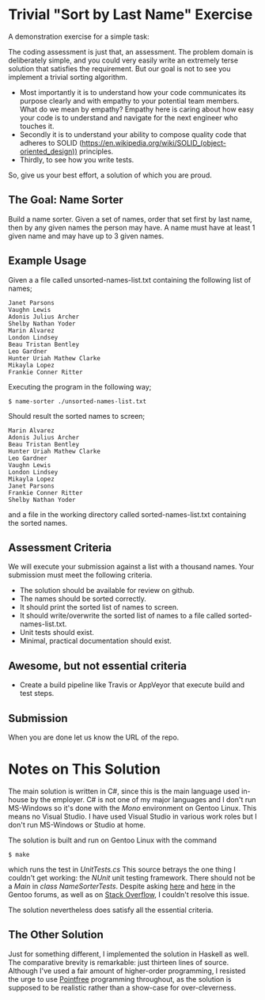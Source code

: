 Trivial "Sort by Last Name" Exercise
====================================

A demonstration exercise for a simple task:

The coding assessment is just that, an assessment. The problem domain is deliberately simple, and you could very easily
write an extremely terse solution that satisfies the requirement. But our goal is not to see you implement a trivial sorting algorithm.

*  Most importantly it is to understand how your code communicates its purpose clearly and with empathy to your
potential team members. What do we mean by empathy? Empathy here is caring about how easy your code is to understand
and navigate for the next engineer who touches it.
*  Secondly it is to understand your ability to compose quality code that
adheres to SOLID (https://en.wikipedia.org/wiki/SOLID_(object-oriented_design)) principles.
* Thirdly, to see how you write tests.

So, give us your best effort, a solution of which you are proud.

## The Goal: Name Sorter

Build a name sorter. Given a set of names, order that set first by last name, then by any given names the person may have. A
name must have at least 1 given name and may have up to 3 given names.

## Example Usage

Given a a file called unsorted-names-list.txt containing the following list of names;

    Janet Parsons
    Vaughn Lewis
    Adonis Julius Archer
    Shelby Nathan Yoder
    Marin Alvarez
    London Lindsey
    Beau Tristan Bentley
    Leo Gardner
    Hunter Uriah Mathew Clarke
    Mikayla Lopez
    Frankie Conner Ritter

Executing the program in the following way;

    $ name-sorter ./unsorted-names-list.txt

Should result the sorted names to screen;

    Marin Alvarez
    Adonis Julius Archer
    Beau Tristan Bentley
    Hunter Uriah Mathew Clarke
    Leo Gardner
    Vaughn Lewis
    London Lindsey
    Mikayla Lopez
    Janet Parsons
    Frankie Conner Ritter
    Shelby Nathan Yoder

and a file in the working directory called sorted-names-list.txt containing the sorted names.

## Assessment Criteria

We will execute your submission against a list with a thousand names.
Your submission must meet the following criteria.
- The solution should be available for review on github.
- The names should be sorted correctly.
- It should print the sorted list of names to screen.
- It should write/overwrite the sorted list of names to a file called sorted-names-list.txt.
- Unit tests should exist.
- Minimal, practical documentation should exist.

## Awesome, but not essential criteria

- Create a build pipeline like Travis or AppVeyor that execute build and test steps.

## Submission

When you are done let us know the URL of the repo.

# Notes on This Solution

The main solution is written in C#, since this is the main language used in-house by the employer.
C# is not one of my major languages and I don't run MS-Windows so it's done with the _Mono_
environment on Gentoo Linux.  This means no Visual Studio.  I have used Visual Studio in various
work roles but I don't run MS-Windows or Studio at home.

The solution is built and run on Gentoo Linux with the command

    $ make

which runs the test in _UnitTests.cs_  This source betrays the one thing I couldn't get working:  the _NUnit_ unit
testing framework.  There should not be a _Main_ in _class NameSorterTests_.  Despite asking [here](https://forums.gentoo.org/viewtopic-t-1090080-highlight-.html?sid=057d814902fc0ab407690fc451d44c4a)
and [here](https://forums.gentoo.org/viewtopic-t-1090046-highlight-.html?sid=057d814902fc0ab407690fc451d44c4a) in
the Gentoo forums, as well as on [Stack Overflow](https://stackoverflow.com/questions/53568257/why-does-nunit-ignore-the-tests-in-my-c-sharp-source/53568783),
I couldn't resolve this issue.

The solution nevertheless does satisfy all the essential criteria.


## The Other Solution

Just for something different, I implemented the solution in Haskell as well.  The comparative brevity is remarkable:
just thirteen lines of source.
Although I've used a fair amount of higher-order programming, I resisted the urge to use [Pointfree](https://pointfree.io)
programming throughout, as the solution is supposed to be realistic rather than a show-case for
over-cleverness.

